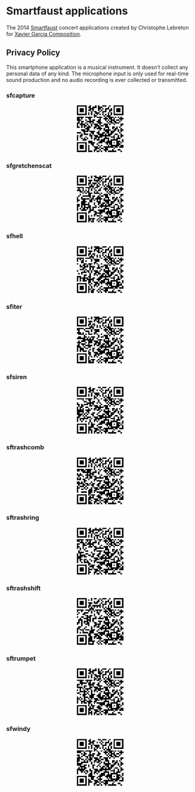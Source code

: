 # Smartfaust applications 

The 2014 [Smartfaust](https://github.com/grame-cncm/smartfaust) concert applications created by Christophe Lebreton for [Xavier Garcia Composition](https://www.grame.fr/articles/smartfaust-5d839e9c3a877). 

## Privacy Policy 

This smartphone application is a ​musical instrument​. It doesn’t collect any personal data of any kind. The microphone input is only used for real-time sound production and no audio recording is ever collected or transmitted.
    
### sfcapture
<center>
<div><a href="sfcapture"><img  width="25%" class="mx-auto d-block" src="sfcapture.png"></a>  </div>
</center>

### sfgretchenscat
<center>
<div><a href="sfgretchenscat"><img  width="25%" class="mx-auto d-block" src="sfgretchenscat.png"></a>  </div>
</center>

### sfhell
<center>
<div><a href="sfhell"><img  width="25%" class="mx-auto d-block" src="sfhell.png"></a>  </div>
</center>

### sfiter
<center>
<div><a href="sfiter"><img  width="25%" class="mx-auto d-block" src="sfiter.png"></a>  </div>
</center>

### sfsiren
<center>
<div><a href="sfsiren"><img  width="25%" class="mx-auto d-block" src="sfsiren.png"></a>  </div>
</center>

### sftrashcomb
<center>
<div><a href="sftrashcomb"><img  width="25%" class="mx-auto d-block" src="sftrashcomb.png"></a>  </div>
</center>

### sftrashring
<center>
<div><a href="sftrashring"><img  width="25%" class="mx-auto d-block" src="sftrashring.png"></a>  </div>
</center>

### sftrashshift
<center>
<div><a href="sftrashshift"><img  width="25%" class="mx-auto d-block" src="sftrashshift.png"></a>  </div>
</center>

### sftrumpet
<center>
<div><a href="sftrumpet"><img  width="25%" class="mx-auto d-block" src="sftrumpet.png"></a>  </div>
</center>

### sfwindy
<center>
<div><a href="sfwindy"><img  width="25%" class="mx-auto d-block" src="sfwindy.png"></a>  </div>
</center>
